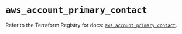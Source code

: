 # `aws_account_primary_contact`

Refer to the Terraform Registry for docs: [`aws_account_primary_contact`](https://registry.terraform.io/providers/hashicorp/aws/6.16.0/docs/resources/account_primary_contact).
